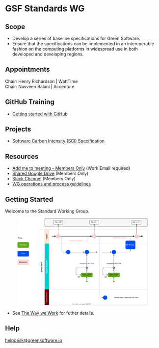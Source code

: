 # GSF Standards WG

## Scope
- Develop a series of baseline specifications for Green Software.
- Ensure that the specifications can be implemented in an interoperable fashion on the computing platforms in widespread use in both developed and developing regions.

## Appointments 
Chair: Henry Richardson  | WattTime<br>
Chair: Navveen Balani    | Accenture<br>

## GitHub Training 
- [Getting started with GitHub](https://green-software-foundation.github.io/github-training/)

## Projects
- [Software Carbon Intensity (SCI) Specification](https://github.com/Green-Software-Foundation/swg_software_carbon_intensity/tree/dev)

## Resources

* [Add me to meeting - Members Only](https://greensoftware.foundation/onboarding/) (Work Email required)
* [Shared Google Drive](https://drive.google.com/drive/u/3/folders/1DlakUzce0VDTlO4eTs_grqWgIYlW6I1k) (Members Only)
* [Slack Channel](https://greensoftware-zzk1035.slack.com/archives/C024C0GB3LP) (Members Only)
* [WG operations and process guidelines](https://github.com/Green-Software-Foundation/standards_wg/blob/main/the_way_we_work.md)

## Getting Started
Welcome to the Standard Working Group.

<figure>
	<img src="images/single-trunk-branch.svg" alt="GSF Single-Trunk Based Branch Flow">
	<figcaption></figcaption>
</figure>

- See [The Way we Work](https://github.com/Green-Software-Foundation/standards_wg/blob/main/the_way_we_work.md) for futher details.

## Help
helpdesk@greensoftware.io
